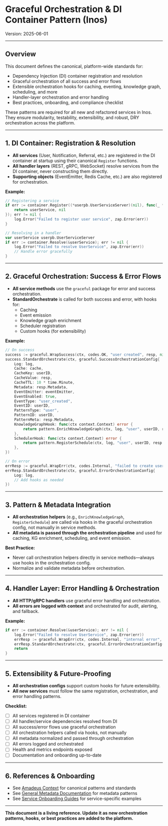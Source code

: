 # Graceful Orchestration & DI Container Pattern (Inos)

Version: 2025-06-01

---

## Overview

This document defines the canonical, platform-wide standards for:

- Dependency Injection (DI) container registration and resolution
- Graceful orchestration of all success and error flows
- Extensible orchestration hooks for caching, eventing, knowledge graph, scheduling, and more
- Handler-layer orchestration and error handling
- Best practices, onboarding, and compliance checklist

These patterns are required for all new and refactored services in Inos. They ensure modularity, testability, extensibility, and robust, DRY orchestration across the platform.

---

## 1. DI Container: Registration & Resolution

- **All services** (User, Notification, Referral, etc.) are registered in the DI container at startup using their canonical `Register` functions.
- **All handler layers** (REST, gRPC, WebSocket) resolve services from the DI container, never constructing them directly.
- **Supporting objects** (EventEmitter, Redis Cache, etc.) are also registered for orchestration.

**Example:**

```go
// Registering a service
if err := container.Register((*userpb.UserServiceServer)(nil), func(_ *di.Container) (interface{}, error) {
    return userService, nil
}); err != nil {
    log.Error("Failed to register user service", zap.Error(err))
}

// Resolving in a handler
var userService userpb.UserServiceServer
if err := container.Resolve(&userService); err != nil {
    log.Error("Failed to resolve UserService", zap.Error(err))
    // Handle error gracefully
}
```

---

## 2. Graceful Orchestration: Success & Error Flows

- **All service methods** use the `graceful` package for error and success orchestration.
- **StandardOrchestrate** is called for both success and error, with hooks for:
  - Caching
  - Event emission
  - Knowledge graph enrichment
  - Scheduler registration
  - Custom hooks (for extensibility)

**Example:**

```go
// On success
success := graceful.WrapSuccess(ctx, codes.OK, "user created", resp, nil)
success.StandardOrchestrate(ctx, graceful.SuccessOrchestrationConfig{
    Log: log,
    Cache: cache,
    CacheKey: userID,
    CacheValue: resp,
    CacheTTL: 10 * time.Minute,
    Metadata: resp.Metadata,
    EventEmitter: eventEmitter,
    EventEnabled: true,
    EventType: "user_created",
    EventID: userID,
    PatternType: "user",
    PatternID: userID,
    PatternMeta: resp.Metadata,
    KnowledgeGraphHook: func(ctx context.Context) error {
        return pattern.EnrichKnowledgeGraph(ctx, log, "user", userID, resp.Metadata)
    },
    SchedulerHook: func(ctx context.Context) error {
        return pattern.RegisterSchedule(ctx, log, "user", userID, resp.Metadata)
    },
})

// On error
errResp := graceful.WrapErr(ctx, codes.Internal, "failed to create user", err)
errResp.StandardOrchestrate(ctx, graceful.ErrorOrchestrationConfig{
    Log: log,
    // Add hooks as needed
})
```

---

## 3. Pattern & Metadata Integration

- **All orchestration helpers** (e.g., `EnrichKnowledgeGraph`, `RegisterSchedule`) are called via hooks in the graceful orchestration config, not manually in service methods.
- **All metadata is passed through the orchestration pipeline** and used for caching, KG enrichment, scheduling, and event emission.

**Best Practice:**

- Never call orchestration helpers directly in service methods—always use hooks in the orchestration config.
- Normalize and validate metadata before orchestration.

---

## 4. Handler Layer: Error Handling & Orchestration

- **All HTTP/gRPC handlers** use graceful error handling and orchestration.
- **All errors are logged with context** and orchestrated for audit, alerting, and fallback.

**Example:**

```go
if err := container.Resolve(&userService); err != nil {
    log.Error("Failed to resolve UserService", zap.Error(err))
    errResp := graceful.WrapErr(ctx, codes.Internal, "internal error", err)
    errResp.StandardOrchestrate(ctx, graceful.ErrorOrchestrationConfig{Log: log})
    return
}
```

---

## 5. Extensibility & Future-Proofing

- **All orchestration configs** support custom hooks for future extensibility.
- **All new services** must follow the same registration, orchestration, and error handling patterns.

**Checklist:**

- [ ] All services registered in DI container
- [ ] All handler/service dependencies resolved from DI
- [ ] All success/error flows use graceful orchestration
- [ ] All orchestration helpers called via hooks, not manually
- [ ] All metadata normalized and passed through orchestration
- [ ] All errors logged and orchestrated
- [ ] Health and metrics endpoints exposed
- [ ] Documentation and onboarding up-to-date

---

## 6. References & Onboarding

- See [Amadeus Context](amadeus_context.md) for canonical patterns and standards
- See [General Metadata Documentation](../services/metadata.md) for metadata patterns
- See [Service Onboarding Guides](../services/) for service-specific examples

---

**This document is a living reference. Update it as new orchestration patterns, hooks, or best practices are added to the platform.** 

